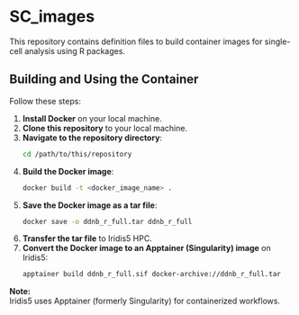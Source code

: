 # SC_images

This repository contains definition files to build container images for single-cell analysis using R packages.

## Building and Using the Container

Follow these steps:

1. **Install Docker** on your local machine.
2. **Clone this repository** to your local machine.
3. **Navigate to the repository directory**:
    ```bash
    cd /path/to/this/repository
    ```
4. **Build the Docker image**:
    ```bash
    docker build -t <docker_image_name> .
    ```
5. **Save the Docker image as a tar file**:
    ```bash
    docker save -o ddnb_r_full.tar ddnb_r_full
    ```
6. **Transfer the tar file** to Iridis5 HPC.
7. **Convert the Docker image to an Apptainer (Singularity) image** on Iridis5:
    ```bash
    apptainer build ddnb_r_full.sif docker-archive://ddnb_r_full.tar
    ```

**Note:**  
Iridis5 uses Apptainer (formerly Singularity) for containerized workflows.

